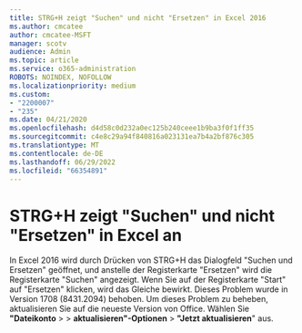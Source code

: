 ```yaml
---
title: STRG+H zeigt "Suchen" und nicht "Ersetzen" in Excel 2016
ms.author: cmcatee
author: cmcatee-MSFT
manager: scotv
audience: Admin
ms.topic: article
ms.service: o365-administration
ROBOTS: NOINDEX, NOFOLLOW
ms.localizationpriority: medium
ms.custom:
- "2200007"
- "235"
ms.date: 04/21/2020
ms.openlocfilehash: d4d58c0d232a0ec125b240ceee1b9ba3f0f1ff35
ms.sourcegitcommit: c4e8c29a94f840816a023131ea7b4a2bf876c305
ms.translationtype: MT
ms.contentlocale: de-DE
ms.lasthandoff: 06/29/2022
ms.locfileid: "66354891"
---
```

# <a name="ctrlh-shows-find-not-replace-in-excel"></a>STRG+H zeigt "Suchen" und nicht "Ersetzen" in Excel an

In Excel 2016 wird durch Drücken von STRG+H das Dialogfeld "Suchen und Ersetzen" geöffnet, und anstelle der Registerkarte "Ersetzen" wird die Registerkarte "Suchen" angezeigt. Wenn Sie auf der Registerkarte "Start" auf "Ersetzen" klicken, wird das Gleiche bewirkt. Dieses Problem wurde in Version 1708 (8431.2094) behoben. Um dieses Problem zu beheben, aktualisieren Sie auf die neueste Version von Office. Wählen Sie **"Dateikonto** \>  \> **aktualisieren"-Optionen** \> **"Jetzt aktualisieren**" aus.
  